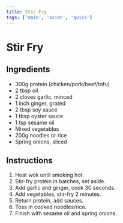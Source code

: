 ```yaml
---
title: Stir Fry
tags: ['main', 'asian', 'quick']
---
```


# Stir Fry

## Ingredients
- 300g protein (chicken/pork/beef/tofu)
- 2 tbsp oil
- 2 cloves garlic, minced
- 1 inch ginger, grated
- 2 tbsp soy sauce
- 1 tbsp oyster sauce
- 1 tsp sesame oil
- Mixed vegetables
- 200g noodles or rice
- Spring onions, sliced

## Instructions
1. Heat wok until smoking hot.
2. Stir-fry protein in batches, set aside.
3. Add garlic and ginger, cook 30 seconds.
4. Add vegetables, stir-fry 2 minutes.
5. Return protein, add sauces.
6. Toss in cooked noodles/rice.
7. Finish with sesame oil and spring onions. 